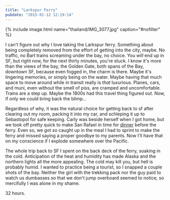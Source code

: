 ```yaml
---
title: "Larkspur Ferry"
pubdate: "2015-01-12 12:19:14"
---
```

{% include image.html name="thailand/IMG_3077.jpg" caption="#nofilter" %}

I can't figure out why I love taking the Larkspur ferry. Something about being completely removed from the effort of getting into the city, maybe. No traffic, no Bart trains screaming under the bay, no choice. You *will* end up in SF, but right now, for the next thirty minutes, you're stuck. I know it's more than the views of the bay, the Golden Gate, both spans of the Bay, downtown SF, because even fogged in, the charm is there. Maybe it's lingering memories, or simply being on the water. Maybe having that much space to move around while in transit really is *that* luxurious. Planes, cars, and muni, even without the smell of piss, are cramped and uncomfortable. Trains are a step up. Maybe the 1800s had this travel thing figured out. Now, if only we could bring back the blimp...


Regardless of why, it was the natural choice for getting back to sf after clearing out my room, packing it into my car, and schleping it up to Sebastopol for safe keeping. Carly was beside herself when I got home, but we took off pretty quick to make San Rafael in time for [dinner](http://www.solfoodrestaurant.com/) before the ferry. Even so, we got so caught up in the meal I had to sprint to make the ferry and missed saying a proper goodbye to my parents. Now I'll have that on my conscience if I explode somewhere over the Pacific.


The whole trip back to SF I spent on the back deck of the ferry, soaking in the cold. Anticipation of the heat and humidity has made Alaska and the northern lights all the more appealing. The cold may kill you, but hell is probably humid. I wanted to practice being a tourist, so I snapped a couple shots of the bay. Neither the girl with the trekking pack nor the guy paid to watch us dumbasses so that we don't jump overboard seemed to notice, so mercifully I was alone in my shame.


32 hours.